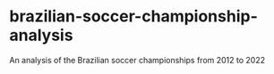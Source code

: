 # brazilian-soccer-championship-analysis
An analysis of the Brazilian soccer championships from 2012 to 2022
